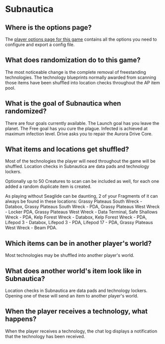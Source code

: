 # Subnautica

## Where is the options page?

The [player options page for this game](../player-options) contains all the options you need to configure and export a
config file.

## What does randomization do to this game?

The most noticeable change is the complete removal of freestanding technologies. The technology blueprints normally
awarded from scanning those items have been shuffled into location checks throughout the AP item pool.

## What is the goal of Subnautica when randomized?

There are four goals currently available. The Launch goal has you leave the planet. The Free goal has you cure the plague. Infected is achieved at maximum infection level. Drive asks you to repair the Aurora Drive Core.

## What items and locations get shuffled?

Most of the technologies the player will need throughout the game will be shuffled. 
Location checks in Subnautica are data pads and technology lockers. 

Optionally up to 50 Creatures to scan can be included as well, for each one added a random duplicate item is created.

As playing without Seaglide can be daunting, 2 of your Fragments of it can always be found in these locations: Grassy Plateaus South Wreck - Databox, Grassy Plateaus South Wreck - PDA, Grassy Plateaus West Wreck - Locker PDA, Grassy Plateaus West Wreck - Data Terminal, Safe Shallows Wreck - PDA, Kelp Forest Wreck - Databox, Kelp Forest Wreck - PDA, Lifepod 3 - Databox, Lifepod 3 - PDA, Lifepod 17 - PDA, Grassy Plateaus West Wreck - Beam PDA.

## Which items can be in another player's world?

Most technologies may be shuffled into another player's world.

## What does another world's item look like in Subnautica?

Location checks in Subnautica are data pads and technology lockers. Opening one of these will send an item to another
player's world.

## When the player receives a technology, what happens?

When the player receives a technology, the chat log displays a notification that the technology has been received.

